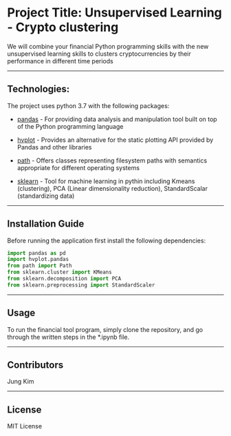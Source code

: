 
# Project Title: Unsupervised Learning - Crypto clustering

We will combine your financial Python programming skills with the new unsupervised learning skills to clusters cryptocurrencies by their performance in different time periods

---

## Technologies:

The project uses python 3.7 with the following packages:

* [pandas](https://pandas.pydata.org/) - For providing data analysis and manipulation tool built on top of the Python programming language

* [hvplot](https://hvplot.holoviz.org/) - Provides an alternative for the static plotting API provided by Pandas and other libraries

* [path](https://docs.python.org/3/library/pathlib.html) -  Offers classes representing filesystem paths with semantics appropriate for different operating systems

* [sklearn](https://scikit-learn.org/stable/) - Tool for machine learning in pythin including Kmeans (clustering), PCA (Linear dimensionality reduction), StandardScalar (standardizing data)

---

## Installation Guide


Before running the application first install the following dependencies:

```python
import pandas as pd
import hvplot.pandas
from path import Path
from sklearn.cluster import KMeans
from sklearn.decomposition import PCA
from sklearn.preprocessing import StandardScaler
```

---

## Usage

To run the financial tool program, simply clone the repository, and go through the written steps in the *.ipynb file.

---

## Contributors

Jung Kim


---

## License

MIT License
